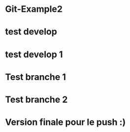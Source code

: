 # Git-Example2
# test develop
# test develop 1
# Test branche 1
# Test branche 2
# Version finale pour le push :)
